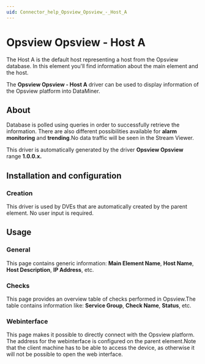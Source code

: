 ```yaml
---
uid: Connector_help_Opsview_Opsview_-_Host_A
---
```


# Opsview Opsview - Host A

The Host A is the default host representing a host from the Opsview database. In this element you'll find information about the main element and the host.

The **Opsview Opsview - Host A** driver can be used to display information of the Opsview platform into DataMiner.

## About

Database is polled using queries in order to successfully retrieve the information. There are also different possibilities available for **alarm monitoring** and **trending**.No data traffic will be seen in the Stream Viewer.

This driver is automatically generated by the driver **Opsview Opsview** range **1.0.0.x.**

## Installation and configuration

### Creation

This driver is used by DVEs that are automatically created by the parent element. No user input is required.

## Usage

### General

This page contains generic information: **Main Element Name**, **Host Name**, **Host Description**, **IP Address**, etc.

### Checks

This page provides an overview table of checks performed in Opsview.The table contains information like: **Service Group**, **Check Name**, **Status**, etc.

### Webinterface

This page makes it possible to directly connect with the Opsview platform. The address for the webinterface is configured on the parent element.Note that the client machine has to be able to access the device, as otherwise it will not be possible to open the web interface.
